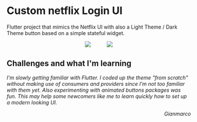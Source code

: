 # Custom netflix Login UI 

Flutter project that mimics the Netflix UI with also a Light Theme / Dark Theme button based on a simple stateful widget.

<p align="center">
  <img src=https://user-images.githubusercontent.com/49094051/228341579-a3720a9a-0c18-4542-8211-3968732928ca.PNG />
  &nbsp&nbsp&nbsp&nbsp&nbsp&nbsp&nbsp&nbsp&nbsp
  <img src=https://user-images.githubusercontent.com/49094051/228341584-1d5a20a3-ab39-492f-83a6-3fcee98ebc54.png />
</p>

## Challenges and what I'm learning
*I'm slowly getting familiar with Flutter. I coded up the theme "from scratch" without making use of consumers and providers since I'm not too familiar with them yet. Also experimenting with animated buttons packages was fun. This may help some newcomers like me to learn quickly how to set up a modern looking UI.*
<p align="right"> <i> Gianmarco </i> </p>
